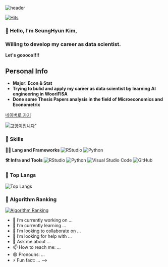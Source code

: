 
<!-- Header -->

![header](https://capsule-render.vercel.app/api?type=waving&color=auto&height=360&text=Coding+Is+The+Best%21&fontSize=70&fontAlign=50&fontAlignY=50&desc=happy+coding+day&descSize=20&descAlign=50&descAlignY=60)

[![Hits](https://hits.seeyoufarm.com/api/count/incr/badge.svg?url=https%3A%2F%2Fgithub.com%2F______&count_bg=%2379C83D&title_bg=%23555555&icon=&icon_color=%23E7E7E7&title=hits&edge_flat=false)](https://hits.seeyoufarm.com)

### 🙇 Hello, I'm SeungHyun Kim, 
###    Willing to develop my career as data scientist.
**Let's gooooo!!!!**


## **Personal Info**
  - **Major: Econ & Stat**
  - **Trying to bulid and apply my career as data scientist by learning AI engineering in WooriFISA**
  - **Done some Thesis Papers analysis in the field of Microeconomics and Econometrix**


[네이버로 가기](https://www.naver.com/)

[![고양이입니다](https://i.imgur.com/knCvaRQ.png)](https://www.naver.com/)"

### 🦾 Skills
**🧑‍💻 Lang and Frameworks**
![RStudio](https://img.shields.io/badge/rstudio-75AADB.svg?&style=for-the-badge&logo=rstudio&logoColor=white) ![Python](https://img.shields.io/badge/python-3776AB.svg?&style=for-the-badge&logo=python&logoColor=white) 

**🛠️ Infra and Tools**
![RStudio](https://img.shields.io/badge/rstudio-75AADB.svg?&style=for-the-badge&logo=rstudio&logoColor=white) ![Python](https://img.shields.io/badge/python-3776AB.svg?&style=for-the-badge&logo=python&logoColor=white) ![Visual Studio Code](https://img.shields.io/badge/Visualstudiocode-000000.svg?&style=for-the-badge) ![GitHub](https://img.shields.io/badge/github-181717.svg?&style=for-the-badge&logo=github&logoColor=white) 

### 🚌 Top Langs
![Top Langs](https://github-readme-stats.vercel.app/api/top-langs/?username=kshN819&layout=compact)

### 🚩 Algorithm Ranking
[![Algorithm Ranking](https://mazassumnida.wtf/api/v2/generate_badge?boj=)](https://solved.ac/profile/)


- 🔭 I’m currently working on ...
- 🌱 I’m currently learning ...
- 👯 I’m looking to collaborate on ...
- 🤔 I’m looking for help with ...
- 💬 Ask me about ...
- 📫 How to reach me: ...
- 😄 Pronouns: ...
- ⚡ Fun fact: ...
-->
